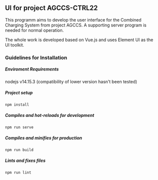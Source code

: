 ## UI for project AGCCS-CTRL22

This programm aims to develop the user interface for the Combined Charging System from project AGCCS. A supporting server program is needed for normal operation.

The whole work is developed based on Vue.js and uses Element UI as the UI toolkit.

### Guidelines for Installation


##### Enviroment Requirements
nodejs v14.15.3 (compatibility of lower version hasn't been tested)

##### Project setup
```
npm install
```
##### Compiles and hot-reloads for development
```
npm run serve
```
##### Compiles and minifies for production
```
npm run build
```
##### Lints and fixes files
```
npm run lint
```
